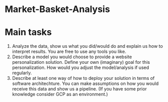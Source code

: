 # Market-Basket-Analysis

# Main tasks
  1. Analyze the data, show us what you did/would do and explain us how to interpret results. You are free to use any tools you like.
  2. Describe a model you would choose to provide a website personalization solution. Define your own (imaginary) goal for this personalization.  How would you adjust the model/analysis if used regularly.
  3. Describe at least one way of how to deploy your solution in terms of software architechture. You can make assumptions on how you would receive this data and show us a pipeline. (If you have some prior knowledge consider GCP as an environment.)
